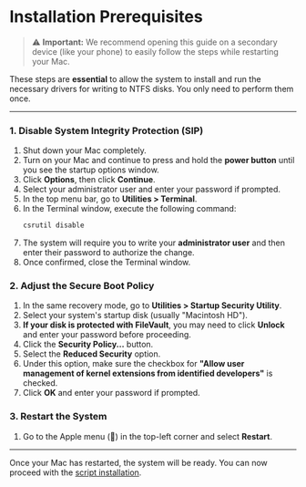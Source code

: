 # Installation Prerequisites

> ⚠️ **Important:** We recommend opening this guide on a secondary device (like your phone) to easily follow the steps while restarting your Mac.

These steps are **essential** to allow the system to install and run the necessary drivers for writing to NTFS disks. You only need to perform them once.

---

### 1. Disable System Integrity Protection (SIP)

1.  Shut down your Mac completely.
2.  Turn on your Mac and continue to press and hold the **power button** until you see the startup options window.
3.  Click **Options**, then click **Continue**.
4.  Select your administrator user and enter your password if prompted.
5.  In the top menu bar, go to **Utilities > Terminal**.
6.  In the Terminal window, execute the following command:
    ```bash
    csrutil disable
    ```
7.  The system will require you to write your **administrator user** and then enter their password to authorize the change.
8.  Once confirmed, close the Terminal window.

### 2. Adjust the Secure Boot Policy

1.  In the same recovery mode, go to **Utilities > Startup Security Utility**.
2.  Select your system's startup disk (usually "Macintosh HD").
3.  **If your disk is protected with FileVault**, you may need to click **Unlock** and enter your password before proceeding.
4.  Click the **Security Policy...** button.
5.  Select the **Reduced Security** option.
6.  Under this option, make sure the checkbox for **"Allow user management of kernel extensions from identified developers"** is checked.
7.  Click **OK** and enter your password if prompted.

### 3. Restart the System

1.  Go to the Apple menu () in the top-left corner and select **Restart**.

---

Once your Mac has restarted, the system will be ready. You can now proceed with the [script installation](README.en.md#installation).
